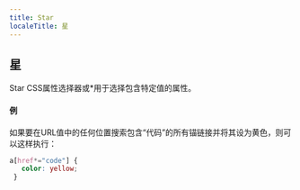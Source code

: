 ```yaml
---
title: Star
localeTitle: 星
---
```

## 星

Star CSS属性选择器或\*用于选择包含特定值的属性。

#### 例

如果要在URL值中的任何位置搜索包含“代码”的所有锚链接并将其设为黄色，则可以这样执行：

```css
a[href*="code"] { 
   color: yellow; 
 } 

```